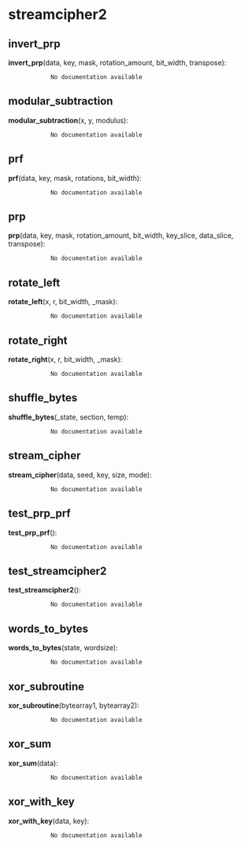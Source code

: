 streamcipher2
==============



invert_prp
--------------

**invert_prp**(data, key, mask, rotation_amount, bit_width, transpose):

				No documentation available


modular_subtraction
--------------

**modular_subtraction**(x, y, modulus):

				No documentation available


prf
--------------

**prf**(data, key, mask, rotations, bit_width):

				No documentation available


prp
--------------

**prp**(data, key, mask, rotation_amount, bit_width, key_slice, data_slice, transpose):

				No documentation available


rotate_left
--------------

**rotate_left**(x, r, bit_width, _mask):

				No documentation available


rotate_right
--------------

**rotate_right**(x, r, bit_width, _mask):

				No documentation available


shuffle_bytes
--------------

**shuffle_bytes**(_state, section, temp):

				No documentation available


stream_cipher
--------------

**stream_cipher**(data, seed, key, size, mode):

				No documentation available


test_prp_prf
--------------

**test_prp_prf**():

				No documentation available


test_streamcipher2
--------------

**test_streamcipher2**():

				No documentation available


words_to_bytes
--------------

**words_to_bytes**(state, wordsize):

				No documentation available


xor_subroutine
--------------

**xor_subroutine**(bytearray1, bytearray2):

				No documentation available


xor_sum
--------------

**xor_sum**(data):

				No documentation available


xor_with_key
--------------

**xor_with_key**(data, key):

				No documentation available
